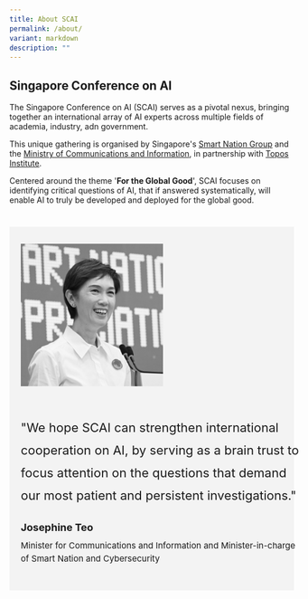 ```yaml
---
title: About SCAI
permalink: /about/
variant: markdown
description: ""
---
```

## Singapore Conference on AI

The Singapore Conference on AI (SCAI) serves as a pivotal nexus, bringing together an international array of AI experts across multiple fields of academia, industry, adn government. 

This unique gathering is organised by Singapore's [Smart Nation Group](https://smartnation.gov.sg/) and the  [Ministry of Communications and Information](https://mci.gov.sg/), in partnership with [Topos Institute](https://topos.site/). 

Centered around the theme '**For the Global Good**', SCAI focuses on identifying critical questions of AI, that if answered systematically, will enable AI to truly be developed and deployed for the global good.

<div style="padding: 25px 0px 0px 0px;">

<div class="row" style="background-color: #f3f3f3;">

<div class="column" style="padding: 30px 20px 30px 20px; width:50%"><img src="/images/People/josephine_teo.jpeg" alt="Josephine Teo">

</div>
<div class="column" style="width: 100%; padding: 20px 30px 30px 20px;">
<span style="font-size: 22px; line-height: 40px;">"We hope SCAI can strengthen international cooperation on AI, by serving as a brain trust to focus attention on the questions that demand our most patient and persistent investigations."</span><br><br>
	<span style="font-size: 18px; font-weight: bold; line-height: 40px;">Josephine Teo</span><br>
<span style="font-size: 15px; line-height: 23px;">Minister for Communications and Information and Minister-in-charge of Smart Nation and Cybersecurity<br>

</span></div></div></div>
